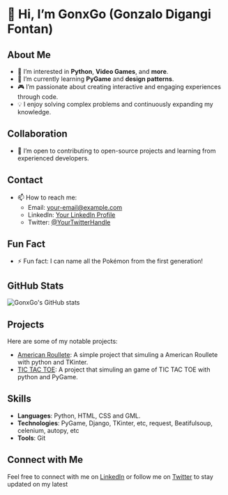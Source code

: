 # 👋 Hi, I’m GonxGo (Gonzalo Digangi Fontan)

## About Me
- 👀 I’m interested in **Python**, **Video Games**, and **more**.
- 🌱 I’m currently learning **PyGame** and **design patterns**.
- 🎮 I’m passionate about creating interactive and engaging experiences through code.
- 💡 I enjoy solving complex problems and continuously expanding my knowledge.

## Collaboration
- 🤝 I’m open to contributing to open-source projects and learning from experienced developers.

## Contact
- 📫 How to reach me:
  - Email: [your-email@example.com](gonzalo.digangi@gmail.com)
  - LinkedIn: [Your LinkedIn Profile](https://www.linkedin.com/in/gonzalo-digangi-fontan/)
  - Twitter: [@YourTwitterHandle](https://twitter.com/Gonx_Go)

## Fun Fact
- ⚡ Fun fact: I can name all the Pokémon from the first generation!

## GitHub Stats
![GonxGo's GitHub stats](https://github-readme-stats.vercel.app/api?username=GonxGo&show_icons=true&theme=radical)

## Projects
Here are some of my notable projects:
- [American Roullete](https://github.com/GonxG0/Ruleta_GonxG0.py): A simple project that simuling a American Roullete with python and TKinter.
- [TIC TAC TOE](https://github.com/GonxG0/TIC-TAC-TOE): A project that simuling an game of TIC TAC TOE with python and PyGame.

## Skills
- **Languages**: Python, HTML, CSS and GML.
- **Technologies**: PyGame, Django, TKinter, etc, request, Beatifulsoup, celenium, autopy, etc
- **Tools**: Git

## Connect with Me
Feel free to connect with me on [LinkedIn]((https://www.linkedin.com/in/gonzalo-digangi-fontan/)) or follow me on [Twitter](https://twitter.com/Gonx_Go) to stay updated on my latest
